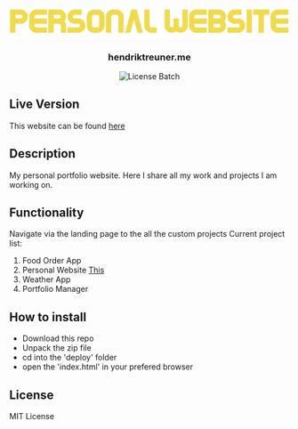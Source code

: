 <div align="center">
  <br />
    <img src="./banner.png" width="546" alt="Banner" />
    <h3>hendriktreuner.me</h3>
  <p>
   <img src="https://img.shields.io/github/license/Coopexx/food-order-app" alt="License Batch" />
  </p>
</div>

## Live Version

This website can be found [here](https://hendriktreuner.me/)

## Description

My personal portfolio website.
Here I share all my work and projects I am working on.

## Functionality

Navigate via the landing page to the all the custom projects
Current project list:

1. Food Order App
2. Personal Website [This](https://hendriktreuner.me/)
3. Weather App
4. Portfolio Manager

## How to install

-   Download this repo
-   Unpack the zip file
-   cd into the 'deploy' folder
-   open the 'index.html' in your prefered browser

## License

MIT License
